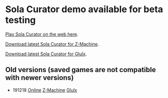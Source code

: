 # Sola Curator demo available for beta testing

[Play Sola Curator on the web here](play.html).

[Download latest Sola Curator for Z-Machine](demo-191225.z5).

[Download latest Sola Curator for Glulx](demo-191225.blb).

## Old versions (saved games are not compatible with newer versions)

* 191218 [Online](play.html?story=versions/demo-191218.blorb.js) [Z-Machine](demo-191218.z5) [Glulx](demo-191218.blb)
